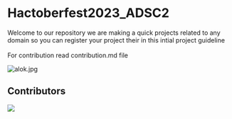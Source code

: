 # Hactoberfest2023_ADSC2

Welcome to our repository we are making a quick projects related to any domain so you can register your project their in this intial project guideline
 <br><br>
 For contribution read contribution.md  file

 <img src ="https://raw.githubusercontent.com/ossamamehmood/Hacktoberfest2023/main/.github/logo.png" alt ='alok.jpg' />

## Contributors



<a href="https://github.com/TammyAlok2/Hactoberfest2023_ADSC2/graphs/contributors">
  <img src="https://contrib.rocks/image?repo=TammyAlok2/Hactoberfest2023_ADSC2" />
</a>

<br><br>
